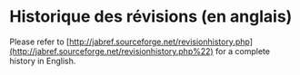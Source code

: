 # Historique des révisions (en anglais)

Please refer to [http://jabref.sourceforge.net/revisionhistory.php](http://jabref.sourceforge.net/revisionhistory.php%22) for a complete history in English.
